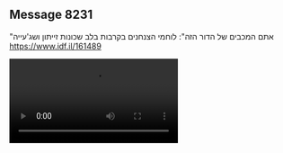 ## Message 8231

"אתם המכבים של הדור הזה":
לוחמי הצנחנים בקרבות בלב שכונות זייתון ושג'עייה
https://www.idf.il/161489

![Video](./8231/8231_media.mp4)
